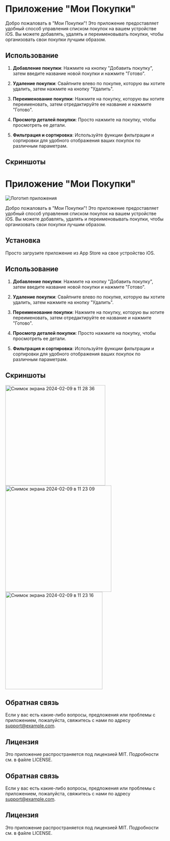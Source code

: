 # Приложение "Мои Покупки"

Добро пожаловать в "Мои Покупки"! Это приложение предоставляет удобный способ управления списком покупок на вашем устройстве iOS. Вы можете добавлять, удалять и переименовывать покупки, чтобы организовать свои покупки лучшим образом.

## Использование

1. **Добавление покупки**: Нажмите на кнопку "Добавить покупку", затем введите название новой покупки и нажмите "Готово".

2. **Удаление покупки**: Свайпните влево по покупке, которую вы хотите удалить, затем нажмите на кнопку "Удалить".

3. **Переименование покупки**: Нажмите на покупку, которую вы хотите переименовать, затем отредактируйте ее название и нажмите "Готово".

4. **Просмотр деталей покупки**: Просто нажмите на покупку, чтобы просмотреть ее детали.

5. **Фильтрация и сортировка**: Используйте функции фильтрации и сортировки для удобного отображения ваших покупок по различным параметрам.

## Скриншоты
# Приложение "Мои Покупки"

![Логотип приложения](app_logo.png)

Добро пожаловать в "Мои Покупки"! Это приложение предоставляет удобный способ управления списком покупок на вашем устройстве iOS. Вы можете добавлять, удалять и переименовывать покупки, чтобы организовать свои покупки лучшим образом.

## Установка

Просто загрузите приложение из App Store на свое устройство iOS.

## Использование

1. **Добавление покупки**: Нажмите на кнопку "Добавить покупку", затем введите название новой покупки и нажмите "Готово".

2. **Удаление покупки**: Свайпните влево по покупке, которую вы хотите удалить, затем нажмите на кнопку "Удалить".

3. **Переименование покупки**: Нажмите на покупку, которую вы хотите переименовать, затем отредактируйте ее название и нажмите "Готово".

4. **Просмотр деталей покупки**: Просто нажмите на покупку, чтобы просмотреть ее детали.

5. **Фильтрация и сортировка**: Используйте функции фильтрации и сортировки для удобного отображения ваших покупок по различным параметрам.

## Скриншоты
<img width="313" alt="Снимок экрана 2024-02-09 в 11 28 36" src="https://github.com/margaritka635/mania/assets/73363449/bcbf3cc6-d285-4f32-9568-68bc27572b07">
<img width="332" alt="Снимок экрана 2024-02-09 в 11 23 09" src="https://github.com/margaritka635/mania/assets/73363449/ff504d8e-821f-4283-b19d-6736f754c304">
<img width="304" alt="Снимок экрана 2024-02-09 в 11 23 16" src="https://github.com/margaritka635/mania/assets/73363449/c611fe61-12d8-4397-8b52-d2d5cd05305c">



## Обратная связь

Если у вас есть какие-либо вопросы, предложения или проблемы с приложением, пожалуйста, свяжитесь с нами по адресу support@example.com.

## Лицензия

Это приложение распространяется под лицензией MIT. Подробности см. в файле LICENSE.

## Обратная связь

Если у вас есть какие-либо вопросы, предложения или проблемы с приложением, пожалуйста, свяжитесь с нами по адресу support@example.com.

## Лицензия

Это приложение распространяется под лицензией MIT. Подробности см. в файле LICENSE.

